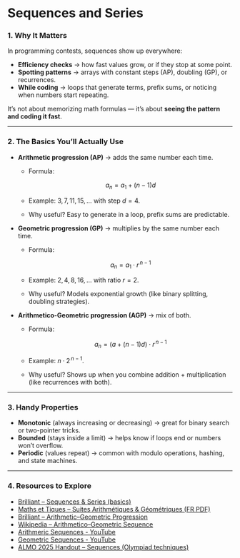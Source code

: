 # Sequences and Series

### 1. Why It Matters

In programming contests, sequences show up everywhere:

* **Efficiency checks** → how fast values grow, or if they stop at some point.
* **Spotting patterns** → arrays with constant steps (AP), doubling (GP), or recurrences.
* **While coding** → loops that generate terms, prefix sums, or noticing when numbers start repeating.

It’s not about memorizing math formulas — it’s about **seeing the pattern and coding it fast**.

---

### 2. The Basics You’ll Actually Use

* **Arithmetic progression (AP)** → adds the same number each time.

  * Formula:

    $$
    a_n = a_1 + (n-1)d
    $$
  * Example: $3, 7, 11, 15, \dots$ with step $d = 4$.
  * Why useful? Easy to generate in a loop, prefix sums are predictable.

* **Geometric progression (GP)** → multiplies by the same number each time.

  * Formula:

    $$
    a_n = a_1 \cdot r^{\,n-1}
    $$
  * Example: $2, 4, 8, 16, \dots$ with ratio $r = 2$.
  * Why useful? Models exponential growth (like binary splitting, doubling strategies).

* **Arithmetico-Geometric progression (AGP)** → mix of both.

  * Formula:

    $$
    a_n = \big(a + (n-1)d\big)\cdot r^{\,n-1}
    $$
  * Example: $n \cdot 2^{\,n-1}$.
  * Why useful? Shows up when you combine addition + multiplication (like recurrences with both).

---

### 3. Handy Properties

* **Monotonic** (always increasing or decreasing) → great for binary search or two-pointer tricks.
* **Bounded** (stays inside a limit) → helps know if loops end or numbers won’t overflow.
* **Periodic** (values repeat) → common with modulo operations, hashing, and state machines.

---

### 4. Resources to Explore

* [Brilliant – Sequences & Series (basics)](https://brilliant.org/wiki/terminology-of-sequences-and-series/)
* [Maths et Tiques – Suites Arithmétiques & Géométriques (FR PDF)](https://www.maths-et-tiques.fr/telech/SuitesAG.pdf)
* [Brilliant – Arithmetic–Geometric Progression](https://brilliant.org/wiki/arithmetic-geometric-progression/)
* [Wikipedia – Arithmetico–Geometric Sequence](https://en.wikipedia.org/wiki/Arithmetico-geometric_sequence)
* [Arithmeric Sequences - YouTube](https://www.youtube.com/watch?v=XZJdyPkCxuE)
* [Geometric Sequences - YouTube](https://www.youtube.com/watch?v=zRKZ0-kOUZM)
* [ALMO 2025 Handout – Sequences (Olympiad techniques)](Sequences_Handout.pdf)

